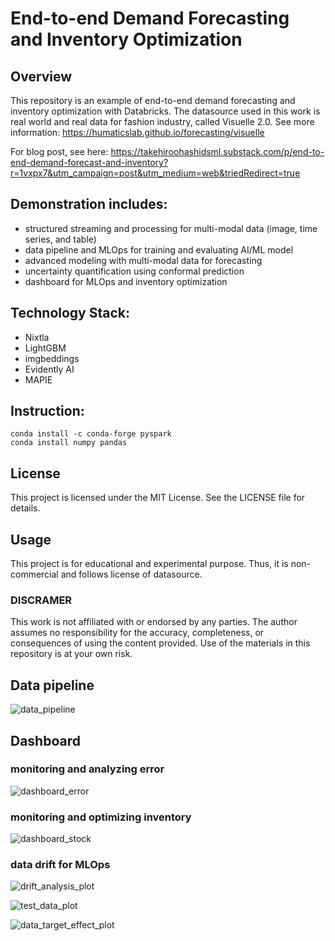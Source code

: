 # End-to-end Demand Forecasting and Inventory Optimization

## Overview
This repository is an example of end-to-end demand forecasting and inventory optimization with Databricks.
The datasource used in this work is real world and real data for fashion industry, called Visuelle 2.0.
See more information: https://humaticslab.github.io/forecasting/visuelle

For blog post, see here: https://takehiroohashidsml.substack.com/p/end-to-end-demand-forecast-and-inventory?r=1vxpx7&utm_campaign=post&utm_medium=web&triedRedirect=true

## Demonstration includes:
- structured streaming and processing for multi-modal data (image, time series, and table)
- data pipeline and MLOps for training and evaluating AI/ML model
- advanced modeling with multi-modal data for forecasting
- uncertainty quantification using conformal prediction
- dashboard for MLOps and inventory optimization

## Technology Stack:
- Nixtla
- LightGBM
- imgbeddings
- Evidently AI
- MAPIE

## Instruction:
```
conda install -c conda-forge pyspark
conda install numpy pandas
```
## License
This project is licensed under the MIT License. See the LICENSE file for details.

## Usage
This project is for educational and experimental purpose. Thus, it is non-commercial and follows license of datasource.

### DISCRAMER
This work is not affiliated with or endorsed by any parties. The author assumes no responsibility for the accuracy, completeness, or consequences of using the content provided. Use of the materials in this repository is at your own risk.

## Data pipeline

![data_pipeline](https://github.com/user-attachments/assets/ce0fcb05-0ac5-44b0-a803-21bdac7acf83)


## Dashboard

### monitoring and analyzing error
![dashboard_error](https://github.com/user-attachments/assets/6b34453a-3ef5-486b-a77d-8b8b3a64ff37)

### monitoring and optimizing inventory
![dashboard_stock](https://github.com/user-attachments/assets/43fb0503-5a7a-4554-9dd8-b4e9fe186f5e)


### data drift for MLOps
![drift_analysis_plot](https://github.com/user-attachments/assets/5e1cbb06-6a07-4b81-8d85-ec19b14da80e)

![test_data_plot](https://github.com/user-attachments/assets/9592da67-8577-4d66-beab-278b232443c6)

![data_target_effect_plot](https://github.com/user-attachments/assets/da7fa308-fed8-4d92-ac7b-e41a5c6d2c2e)
